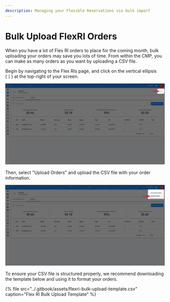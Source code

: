 ```yaml
---
description: Managing your Flexible Reservations via bulk import
---
```


# Bulk Upload FlexRI Orders

When you have a lot of Flex RI orders to place for the coming month, bulk uploading your orders may save you lots of time. From within the CMP, you can make as many orders as you want by uploading a CSV file.

Begin by navigating to the Flex RIs page, and click on the vertical ellipsis \(**⋮**\) at the top-right of your screen.

![](../.gitbook/assets/bulkri1.jpg)

Then, select "Upload Orders" and upload the CSV file with your order information. 

![](../.gitbook/assets/bulkri2.jpg)

To ensure your CSV file is structured properly, we recommend downloading the template below and using it to format your orders.

{% file src="../.gitbook/assets/flexri-bulk-upload-template.csv" caption="Flex RI Bulk Upload Template" %}

